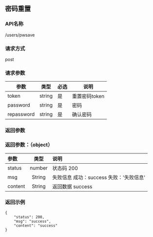 ## 密码重置
### API名称
/users/pwsave
### 请求方式
post
### 请求参数
| 参数 | 类型 | 必选 | 说明 |
---|---|---|---
| token | string | 是 | 重置密码token |
| password | string | 是 | 密码 |
| repassword | string | 是 | 确认密码 | 
### 返回参数
###  返回参数：（object）
|参数 |  类型 | 说明|
| :--- |:---:| :---|
| status | number | 状态码  200 |
| msg | String | 失败信息 成功：success 失败：'失败信息'|
| content | String | 返回数据 success |
### 返回示例
```
{
    "status": 200,
    "msg": "success",
    "content": "success"
}
```